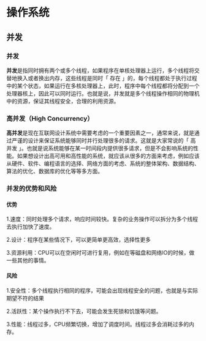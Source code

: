 # 操作系统
## 并发
### 并发
**并发**是指同时拥有两个或多个线程，如果程序在单核处理器上运行，多个线程将交替地换入或者换出内存，这些线程是同时「 存在 」的，每个线程都处于执行过程中的某个状态，如果运行在多核处理器上，此时，程序中每个线程都将分配到一个处理器核上，因此可以同时运行。也就是说，并发就是多个线程操作相同的物理机中的资源，保证其线程安全，合理的利用资源。
### 高并发（High Concurrency）
**高并发**是现在互联网设计系统中需要考虑的一个重要因素之一，通常来说，就是通过严谨的设计来保证系统能够同时并行处理很多的请求。这就是大家常说的「 高并发 」。也就是说系统能够在某一时间段内提供很多请求，但是不会影响系统的性能。如果想设计出高可用和高性能的系统，就应该从很多的方面来考虑，例如应该从硬件、软件、编程语言的选择、网络方面的考虑、系统的整体架构、数据结构、算法的优化、数据库的优化等等多方面。


### 并发的优势和风险
#### 优势

1.速度：同时处理多个请求，响应时间较快。复杂的业务操作可以拆分为多个线程去执行加快了速度。

2.设计：程序在某些情况下，可以更简单更高效，选择性更多

3.资源利用：CPU可以在空闲时可进行复用，例如在等磁盘和网络IO的时候，做一些其他的事情。

#### 风险

1.安全性：多个线程执行相同的程序，可能会出现线程安全的问题，也就是与实际期望不符的结果

2.活跃性：某个操作执行不下去，可能会发生死锁和饥饿等问题。

3.性能：线程过多，CPU频繁切换，增加了调度时间。线程过多会消耗过多的内存。
